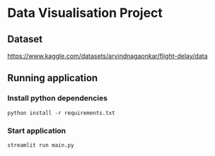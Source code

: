 # Data Visualisation Project

## Dataset
https://www.kaggle.com/datasets/arvindnagaonkar/flight-delay/data 

## Running application
### Install python dependencies
`python install -r requirements.txt`

### Start application 
`streamlit run main.py`
